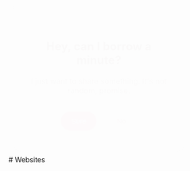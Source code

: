 <!DOCTYPE html>
<html lang="en">
<head>
  <meta charset="UTF-8">
  <title>Secret Confession</title>
  <link href="https://fonts.googleapis.com/css2?family=Poppins:wght@400;600&display=swap" rel="stylesheet">
  <style>
    * { box-sizing: border-box; }

    body {
      font-family: 'Poppins', sans-serif;
      background: linear-gradient(135deg, #ffdde1, #ee9ca7);
      margin: 0;
      height: 100vh;
      display: flex;
      justify-content: center;
      align-items: center;
    }

    .card {
      background: white;
      padding: 35px 25px;
      border-radius: 20px;
      box-shadow: 0 12px 24px rgba(0,0,0,0.15);
      width: 90%;
      max-width: 420px;
      text-align: center;
      display: none;
      position: relative;
      animation: fadeIn 0.35s ease-in-out;
      transition: all 0.25s ease;
    }

    .card.active {
      display: block;
    }

    .back-button {
      position: absolute;
      top: 18px;
      left: 18px;
      background: #ffc1cc;
      border: none;
      color: #5a2a2a;
      font-weight: 600;
      padding: 6px 14px;
      border-radius: 20px;
      cursor: pointer;
      transition: 0.3s;
    }

    .back-button:hover {
      background: #ffb3bf;
      transform: scale(1.05);
    }

    h2 {
      margin-top: 45px;
      color: #3d1f1f;
      font-size: 24px;
    }

    p {
      color: #5c3d3d;
      font-size: 16px;
      margin-bottom: 25px;
    }

    .btn {
      padding: 12px 22px;
      margin: 8px;
      font-size: 15px;
      border-radius: 25px;
      border: none;
      cursor: pointer;
      transition: 0.2s ease-in-out;
    }

    .btn:hover {
      transform: scale(0.96);
    }

    .btn-main {
      background: #f06292;
      color: white;
    }

    .btn-main:hover {
      background: #e91e63;
    }

    .btn-secondary {
      background: #ffe4ec;
      color: #8e3c50;
      border: 1px solid #ffc4d6;
    }

    .btn-secondary:hover {
      background: #ffd9e5;
    }

    .confession {
      white-space: pre-line;
      color: #3c2b2b;
      font-size: 17px;
      line-height: 1.6;
    }

    @keyframes fadeIn {
      from { opacity: 0; transform: scale(0.95); }
      to { opacity: 1; transform: scale(1); }
    }
  </style>
</head>
<body>

  <!-- Screen 1 -->
  <div class="card active" id="screen1">
    <h2>Hey, can I borrow a minute?</h2>
    <p>I just want to share something. It's not random, promise.</p>
    <button class="btn btn-main" onclick="goTo('screen2')">Sure</button>
    <button class="btn btn-secondary" onclick="goTo('fake1')">No</button>
  </div>

  <!-- Screen 2 -->
  <div class="card" id="screen2">
    <button class="back-button" onclick="goTo('screen1')">← Back</button>
    <h2>This might sound random</h2>
    <p>But I’ve been meaning to say this for a while now.</p>
    <button class="btn btn-main" onclick="goTo('screen3')">Proceed</button>
    <button class="btn btn-secondary" onclick="goTo('fake2')">Not sure</button>
  </div>

  <!-- Screen 3 -->
  <div class="card" id="screen3">
    <button class="back-button" onclick="goTo('screen2')">← Back</button>
    <h2>I’ve been thinking</h2>
    <p>You’ve been on my mind a lot lately. Thought you should know.</p>
    <button class="btn btn-main" onclick="goTo('screen4')">Go on</button>
    <button class="btn btn-secondary" onclick="goTo('fake3')">Okay?</button>
  </div>

  <!-- Screen 4 -->
  <div class="card" id="screen4">
    <button class="back-button" onclick="goTo('screen3')">← Back</button>
    <h2>One last thing</h2>
    <p>Would you want to know what I honestly feel?</p>
    <button class="btn btn-main" onclick="goTo('screen5')">Yes</button>
    <button class="btn btn-secondary" onclick="goTo('fake4')">No</button>
  </div>

  <!-- Confession Message -->
  <div class="card" id="screen5">
    <button class="back-button" onclick="goTo('screen4')">← Back</button>
    <h2>Just being honest</h2>
    <p class="confession">
Hi,

I’ve been holding this in for a while now,  
and I don’t really know how to say it properly.  

So I made this.  

I like you. Not just in a friendly way 
it’s something more than that.  

No pressure or anything.  
Just wanted to be real with you. You can take this as a Compliment.
    </p>
  </div>

  <!-- Fake Screens -->
  <div class="card" id="fake1">
    <button class="back-button" onclick="goTo('screen1')">← Back</button>
    <h2>Haha, it’s nothing shady</h2>
    <p>Just something I’ve been wanting to say. Try again?</p>
  </div>

  <div class="card" id="fake2">
    <button class="back-button" onclick="goTo('screen2')">← Back</button>
    <h2>Wait up</h2>
    <p>You might want to hear this after all.</p>
  </div>

  <div class="card" id="fake3">
    <button class="back-button" onclick="goTo('screen3')">← Back</button>
    <h2>For real</h2>
    <p>This is something I’ve been meaning to share, not just random talk.</p>
  </div>

  <div class="card" id="fake4">
    <button class="back-button" onclick="goTo('screen4')">← Back</button>
    <h2>No worries</h2>
    <p>If you're not ready, that’s okay. Just thought I’d try.</p>
  </div>

  <script>
    function goTo(id) {
      document.querySelectorAll('.card').forEach(c => c.classList.remove('active'));
      document.getElementById(id).classList.add('active');
    }
  </script>

</body>
</html># Websites
